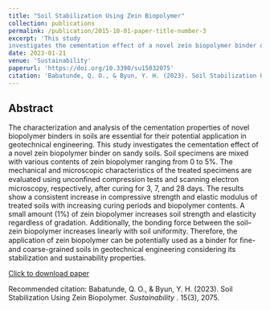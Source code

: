 ```yaml
---
title: "Soil Stabilization Using Zein Biopolymer"
collection: publications
permalink: /publication/2015-10-01-paper-title-number-3
excerpt: 'This study
investigates the cementation effect of a novel zein biopolymer binder on sandy soils.'
date: 2023-01-21
venue: 'Sustainability'
paperurl: 'https://doi.org/10.3390/su15032075'
citation: 'Babatunde, Q. O., & Byun, Y. H. (2023). Soil Stabilization Using Zein Biopolymer.  <i>Sustainability </i>.  15(3), 2075.'
---
```

## Abstract

The characterization and analysis of the cementation properties of novel biopolymer
binders in soils are essential for their potential application in geotechnical engineering. This study
investigates the cementation effect of a novel zein biopolymer binder on sandy soils. Soil specimens
are mixed with various contents of zein biopolymer ranging from 0 to 5%. The mechanical and
microscopic characteristics of the treated specimens are evaluated using unconﬁned compression tests
and scanning electron microscopy, respectively, after curing for 3, 7, and 28 days. The results show
a consistent increase in compressive strength and elastic modulus of treated soils with increasing
curing periods and biopolymer contents. A small amount (1%) of zein biopolymer increases soil
strength and elasticity regardless of gradation. Additionally, the bonding force between the soil–zein
biopolymer increases linearly with soil uniformity. Therefore, the application of zein biopolymer
can be potentially used as a binder for ﬁne- and coarse-grained soils in geotechnical engineering
considering its stabilization and sustainability properties.


[Click to download paper](https://doi.org/10.3390/su15032075)

Recommended citation: Babatunde, Q. O., & Byun, Y. H. (2023). Soil Stabilization Using Zein Biopolymer.  <i>Sustainability </i>.  15(3), 2075.
